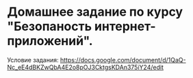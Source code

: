 # Домашнее задание по курсу "Безопаность интернет-приложений".

Условие задания: https://docs.google.com/document/d/1QaQ-Nc_eE4dBKZwQbA4E2o8pOJ3CktgsKDAn375iY24/edit
